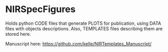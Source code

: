 # NIRSpecFigures
Holds python CODE files that generate PLOTS for publication, using DATA files with objects descriptions. Also, TEMPLATES files describing them are stored here.

Manuscript here:
https://github.com/kelle/NIRTemplates_Manuscript/
